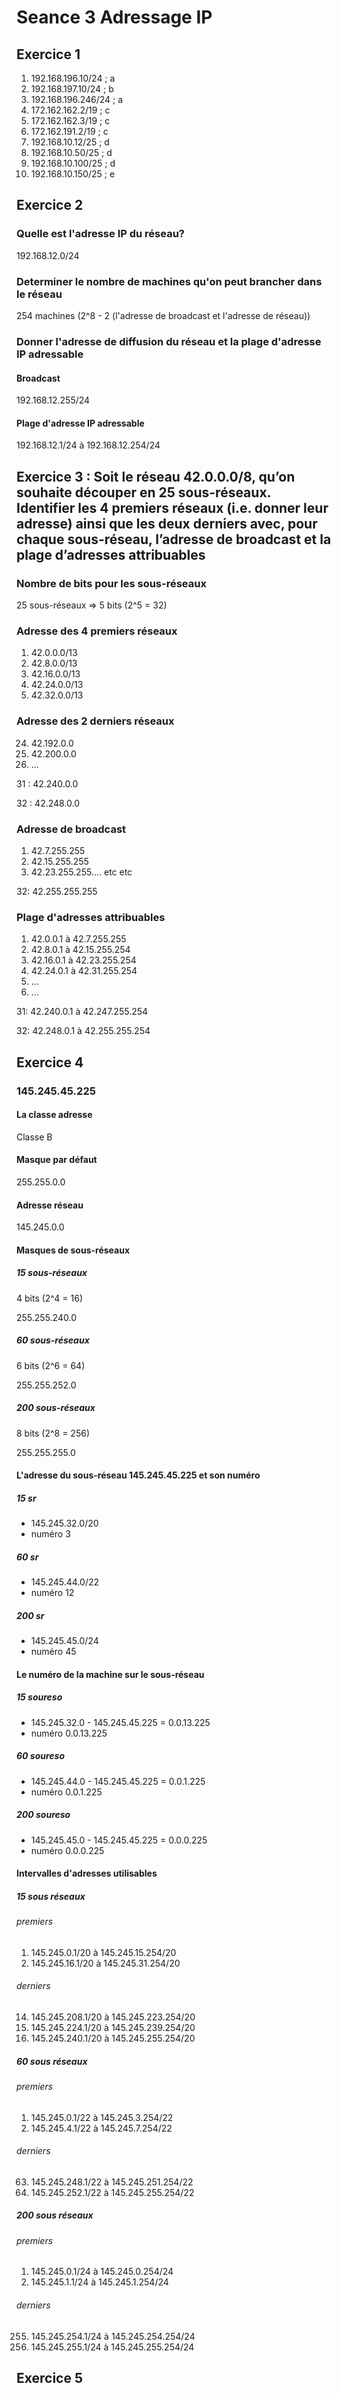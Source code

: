 # Seance 3 Adressage IP

## Exercice 1

1. 192.168.196.10/24 ; a
2. 192.168.197.10/24 ; b
3. 192.168.196.246/24 ; a
4. 172.162.162.2/19 ; c
5. 172.162.162.3/19 ; c
6. 172.162.191.2/19 ; c
7. 192.168.10.12/25 ; d
8. 192.168.10.50/25 ; d
9. 192.168.10.100/25 ; d
10. 192.168.10.150/25 ; e

## Exercice 2

### Quelle est l'adresse IP du réseau?

192.168.12.0/24

### Determiner le nombre de machines qu'on peut brancher dans le réseau

254 machines (2^8 - 2 (l'adresse de broadcast et l'adresse de réseau))

### Donner l'adresse de diffusion du réseau et la plage d'adresse IP adressable

#### Broadcast

192.168.12.255/24

#### Plage d'adresse IP adressable

192.168.12.1/24 à 192.168.12.254/24

## Exercice 3 : Soit le réseau 42.0.0.0/8, qu’on souhaite découper en 25 sous-réseaux. Identifier les 4 premiers réseaux (i.e. donner leur adresse) ainsi que les deux derniers avec, pour chaque sous-réseau, l’adresse de broadcast et la plage d’adresses attribuables

### Nombre de bits pour les sous-réseaux

25 sous-réseaux => 5 bits (2^5 = 32)

### Adresse des 4 premiers réseaux

1. 42.0.0.0/13
2. 42.8.0.0/13
3. 42.16.0.0/13
4. 42.24.0.0/13
5. 42.32.0.0/13

### Adresse des 2 derniers réseaux

24. 42.192.0.0
25. 42.200.0.0
26. ...


31 : 42.240.0.0

32 : 42.248.0.0

### Adresse de broadcast

1. 42.7.255.255
2. 42.15.255.255
3. 42.23.255.255.... etc etc

32:  42.255.255.255

### Plage d'adresses attribuables

1. 42.0.0.1 à 42.7.255.255
2. 42.8.0.1 à 42.15.255.254
3. 42.16.0.1 à 42.23.255.254
4. 42.24.0.1 à 42.31.255.254
5. ...
6. ...

31: 42.240.0.1 à 42.247.255.254

32: 42.248.0.1 à 42.255.255.254

## Exercice 4

### 145.245.45.225

#### La classe adresse

Classe B

#### Masque par défaut

255.255.0.0

#### Adresse réseau

145.245.0.0

#### Masques de sous-réseaux

##### 15 sous-réseaux

4 bits (2^4 = 16)

255.255.240.0

##### 60 sous-réseaux

6 bits (2^6 = 64)

255.255.252.0

##### 200 sous-réseaux

8 bits (2^8 = 256)

255.255.255.0

#### L'adresse du sous-réseau 145.245.45.225 et son numéro

##### 15 sr

- 145.245.32.0/20
- numéro 3

##### 60 sr

- 145.245.44.0/22
- numéro 12

##### 200 sr

- 145.245.45.0/24
- numéro 45

#### Le numéro de la machine sur le sous-réseau

##### 15 soureso

- 145.245.32.0 - 145.245.45.225 = 0.0.13.225
- numéro 0.0.13.225

##### 60 soureso

- 145.245.44.0 - 145.245.45.225 = 0.0.1.225
- numéro 0.0.1.225

##### 200 soureso

- 145.245.45.0 - 145.245.45.225 = 0.0.0.225
- numéro 0.0.0.225

#### Intervalles d'adresses utilisables

##### 15 sous réseaux

###### premiers

1. 145.245.0.1/20 à 145.245.15.254/20
2. 145.245.16.1/20 à 145.245.31.254/20

###### derniers

14. 145.245.208.1/20 à 145.245.223.254/20
15. 145.245.224.1/20 à 145.245.239.254/20
16. 145.245.240.1/20 à 145.245.255.254/20

##### 60 sous réseaux

###### premiers

1. 145.245.0.1/22 à 145.245.3.254/22
2. 145.245.4.1/22 à 145.245.7.254/22

###### derniers

63. 145.245.248.1/22 à 145.245.251.254/22
64. 145.245.252.1/22 à 145.245.255.254/22

##### 200 sous réseaux

###### premiers

1. 145.245.0.1/24 à 145.245.0.254/24
2. 145.245.1.1/24 à 145.245.1.254/24

###### derniers

255. 145.245.254.1/24 à 145.245.254.254/24
256. 145.245.255.1/24 à 145.245.255.254/24

## Exercice 5

